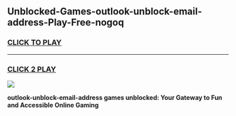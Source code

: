 
## Unblocked-Games-outlook-unblock-email-address-Play-Free-nogoq
<h3>
<a href="https://premium76.site?title=outlook-unblock-email-address&ref=20M">CLICK TO PLAY</a></h3>
<hr>

<h3>
<a href="https://premium76.site?title=outlook-unblock-email-address&ref=20M">CLICK 2 PLAY</a>
  
</h3>

<a href="https://premium76.site?title=outlook-unblock-email-address&ref=19M"><img src="https://clearcache.store/games.png"></a>


**outlook-unblock-email-address games unblocked: Your Gateway to Fun and Accessible Online Gaming**
